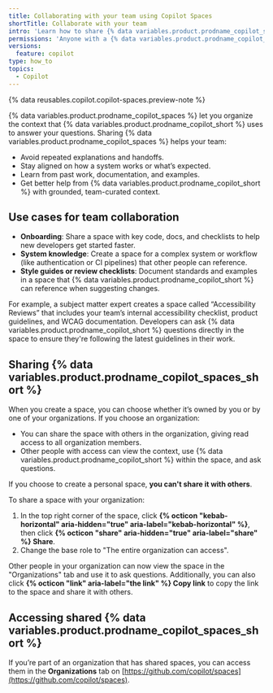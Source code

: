 ```yaml
---
title: Collaborating with your team using Copilot Spaces
shortTitle: Collaborate with your team
intro: 'Learn how to share {% data variables.product.prodname_copilot_spaces %} with your team to support collaboration and knowledge sharing.'
permissions: 'Anyone with a {% data variables.product.prodname_copilot_short %} license can use {% data variables.product.prodname_copilot_spaces_short %}.'
versions:
  feature: copilot
type: how_to
topics:
  - Copilot
---
```


{% data reusables.copilot.copilot-spaces.preview-note %}

{% data variables.product.prodname_copilot_spaces %} let you organize the context that {% data variables.product.prodname_copilot_short %} uses to answer your questions. Sharing {% data variables.product.prodname_copilot_spaces %} helps your team:

* Avoid repeated explanations and handoffs.
* Stay aligned on how a system works or what’s expected.
* Learn from past work, documentation, and examples.
* Get better help from {% data variables.product.prodname_copilot_short %} with grounded, team-curated context.

## Use cases for team collaboration

* **Onboarding**: Share a space with key code, docs, and checklists to help new developers get started faster.
* **System knowledge**: Create a space for a complex system or workflow (like authentication or CI pipelines) that other people can reference.
* **Style guides or review checklists**: Document standards and examples in a space that {% data variables.product.prodname_copilot_short %} can reference when suggesting changes.

For example, a subject matter expert creates a space called “Accessibility Reviews” that includes your team’s internal accessibility checklist, product guidelines, and WCAG documentation. Developers can ask {% data variables.product.prodname_copilot_short %} questions directly in the space to ensure they're following the latest guidelines in their work.

## Sharing {% data variables.product.prodname_copilot_spaces_short %}

When you create a space, you can choose whether it’s owned by you or by one of your organizations. If you choose an organization:

* You can share the space with others in the organization, giving read access to all organization members.
* Other people with access can view the context, use {% data variables.product.prodname_copilot_short %} within the space, and ask questions.

If you choose to create a personal space, **you can't share it with others**.

To share a space with your organization:

1. In the top right corner of the space, click **{% octicon "kebab-horizontal" aria-hidden="true" aria-label="kebab-horizontal" %}**, then click **{% octicon "share" aria-hidden="true" aria-label="share" %} Share**.
1. Change the base role to "The entire organization can access".

Other people in your organization can now view the space in the "Organizations" tab and use it to ask questions. Additionally, you can also click **{% octicon "link" aria-label="the link" %} Copy link** to copy the link to the space and share it with others.

## Accessing shared {% data variables.product.prodname_copilot_spaces_short %}

If you’re part of an organization that has shared spaces, you can access them in the **Organizations** tab on [https://github.com/copilot/spaces](https://github.com/copilot/spaces).
